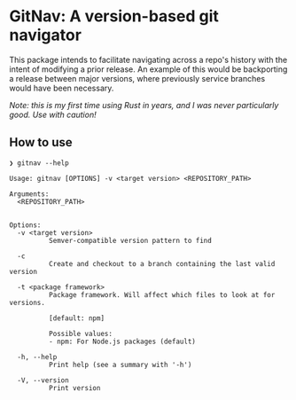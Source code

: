 # GitNav: A version-based git navigator
This package intends to facilitate navigating across a repo's history with the intent of modifying a prior release. An example of this would be backporting a release between major versions, where previously service branches would have been necessary.

_Note: this is my first time using Rust in years, and I was never particularly good. Use with caution!_

## How to use

```shell
❯ gitnav --help

Usage: gitnav [OPTIONS] -v <target version> <REPOSITORY_PATH>

Arguments:
  <REPOSITORY_PATH>
          

Options:
  -v <target version>
          Semver-compatible version pattern to find

  -c
          Create and checkout to a branch containing the last valid version

  -t <package framework>
          Package framework. Will affect which files to look at for versions.
          
          [default: npm]

          Possible values:
          - npm: For Node.js packages (default)

  -h, --help
          Print help (see a summary with '-h')

  -V, --version
          Print version
```
